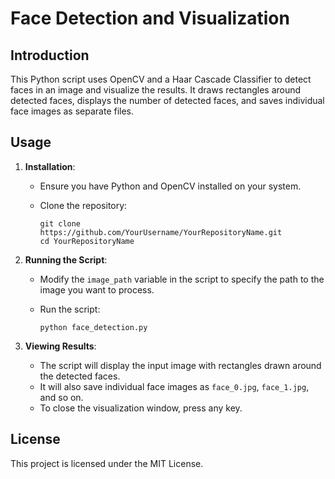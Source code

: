 # Face Detection and Visualization

## Introduction

This Python script uses OpenCV and a Haar Cascade Classifier to detect faces in an image and visualize the results. It draws rectangles around detected faces, displays the number of detected faces, and saves individual face images as separate files.

## Usage

1. **Installation**:
   - Ensure you have Python and OpenCV installed on your system.
   - Clone the repository:

     ```
     git clone https://github.com/YourUsername/YourRepositoryName.git
     cd YourRepositoryName
     ```

2. **Running the Script**:
   - Modify the `image_path` variable in the script to specify the path to the image you want to process.
   - Run the script:

     ```
     python face_detection.py
     ```

3. **Viewing Results**:
   - The script will display the input image with rectangles drawn around the detected faces.
   - It will also save individual face images as `face_0.jpg`, `face_1.jpg`, and so on.
   - To close the visualization window, press any key.

## License

This project is licensed under the MIT License.
